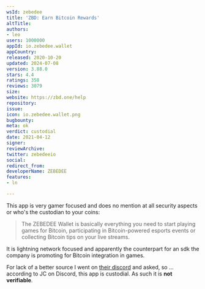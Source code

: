 ```yaml
---
wsId: zebedee
title: 'ZBD: Earn Bitcoin Rewards'
altTitle: 
authors:
- leo
users: 1000000
appId: io.zebedee.wallet
appCountry: 
released: 2020-10-20
updated: 2024-07-08
version: 3.88.0
stars: 4.4
ratings: 358
reviews: 3079
size: 
website: https://zbd.one/help
repository: 
issue: 
icon: io.zebedee.wallet.png
bugbounty: 
meta: ok
verdict: custodial
date: 2021-04-12
signer: 
reviewArchive: 
twitter: zebedeeio
social: 
redirect_from: 
developerName: ZEBEDEE
features:
- ln

---
```


This app is very gamer focused and does no mention at all security aspects or
who's the custodian to your coins:

> The ZEBEDEE Wallet is basically everything you need to start playing games for
  Bitcoin, participating in Bitcoin-powered esports events or collecting Bitcoin
  tips on your live streams.

It is lightning network focused and apparently the counterpart for an sdk the
company is promoting for Bitcoin integration in games.

For lack of a better source I went on [their discord](https://zeb.gg/zebedeeiodiscord)
and asked, so ... according to JC on Discord, this app is custodial. As such it
is **not verifiable**.

